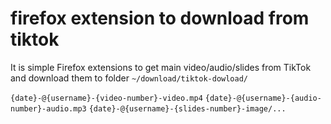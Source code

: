 # firefox extension to download from tiktok

It is simple Firefox extensions to get main video/audio/slides from TikTok
and download them to folder `~/download/tiktok-dowload/`

`{date}-@{username}-{video-number}-video.mp4`
`{date}-@{username}-{audio-number}-audio.mp3`
`{date}-@{username}-{slides-number}-image/...`

